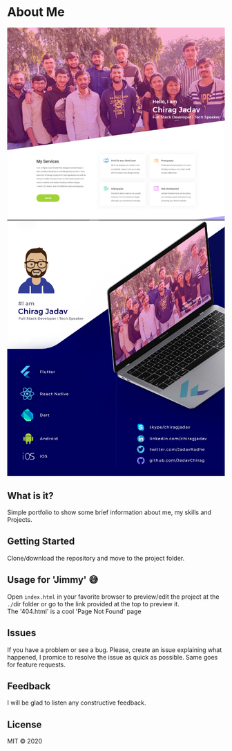 # About Me
 ![Preview](images/gallery/thumbs/lio1.png)
 ![Preview_2](images/gallery/thumbs/portfolio.png)

## What is it?

Simple portfolio to show some brief information about me, my skills and Projects.

## Getting Started

Clone/download the repository and move to the project folder.

## Usage for 'Jimmy' 😅

Open `index.html` in your favorite browser to preview/edit the project at the `./`dir folder or go to the link provided at the top to preview it.    
The '404.html' is a cool 'Page Not Found' page

## Issues

If you have a problem or see a bug. Please, create an issue explaining what happened, I promice to resolve the issue as quick as possible.
Same goes for feature requests.

## Feedback

I will be glad to listen any constructive feedback.

## License

MIT © 2020





